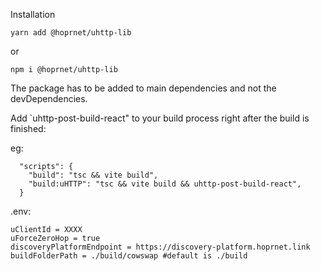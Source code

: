 Installation

```
yarn add @hoprnet/uhttp-lib
```

or

```
npm i @hoprnet/uhttp-lib
```

The package has to be added to main dependencies and not the devDependencies.

Add `uhttp-post-build-react" to your build process right after the build is finished:

eg:

```
  "scripts": {
    "build": "tsc && vite build",
    "build:uHTTP": "tsc && vite build && uhttp-post-build-react",
  }
```

.env:

```
uClientId = XXXX
uForceZeroHop = true
discoveryPlatformEndpoint = https://discovery-platform.hoprnet.link
buildFolderPath = ./build/cowswap #default is ./build
```

